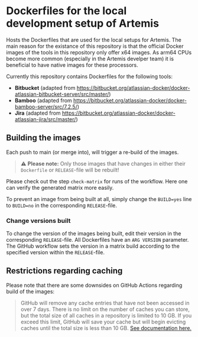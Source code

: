 # Dockerfiles for the local development setup of Artemis

Hosts the Dockerfiles that are used for the local setups for Artemis.
The main reason for the existance of this repository is that the official Docker images of the tools in this repository only offer x64 images. As arm64 CPUs become more common (especially in the Artemis develper team) it is beneficial to have native images for these processors.

Currently this repository contains Dockerfiles for the following tools:

- __Bitbucket__ (adapted from <https://bitbucket.org/atlassian-docker/docker-atlassian-bitbucket-server/src/master/>)
- __Bamboo__ (adapted from <https://bitbucket.org/atlassian-docker/docker-bamboo-server/src/7.2.5/>)
- __Jira__ (adapted from <https://bitbucket.org/atlassian-docker/docker-atlassian-jira/src/master/>)

## Building the images

Each push to main (or merge into), will trigger a re-build of the images.

> :warning: __Please note:__ Only those images that have changes in either their `Dockerfile` or `RELEASE`-file will be rebuilt!

Please check out the step `check-matrix` for runs of the workflow.
Here one can verify the generated matrix more easily.

To prevent an image from being built at all, simply change the `BUILD=yes` line to `BUILD=no` in the corresponding `RELEASE`-file.

### Change versions built

To change the version of the images being built, edit their version in the corresponding `RELEASE`-file.
All Dockerfiles have an `ARG VERSION` parameter. The GitHub workflow sets the version in a matrix build according to the specified version within the `RELEASE`-file.

## Restrictions regarding caching

Please note that there are some downsides on GitHub Actions regarding build of the images:

> GitHub will remove any cache entries that have not been accessed in over 7 days.
> There is no limit on the number of caches you can store, but the total size of all caches in a repository is limited to 10 GB.
> If you exceed this limit, GitHub will save your cache but will begin evicting caches until the total size is less than 10 GB.
> [See documentation here.](https://docs.github.com/en/actions/using-workflows/caching-dependencies-to-speed-up-workflows)
